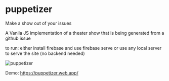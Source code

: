 # puppetizer
Make a show out of your issues

A Vanila JS implementation of a theater show that is being generated from a github issue

to run:
either install firebase and use firebase serve
or use any local server to serve the site (no backend needed)


![puppetizer](https://puppetizer.web.app/img/puppetizer.png)


Demo:
https://puppetizer.web.app/
